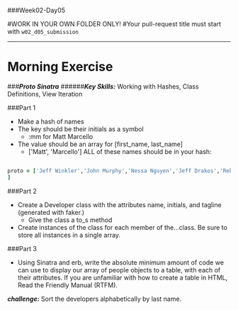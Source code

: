 ###Week02-Day05

#WORK IN YOUR OWN FOLDER ONLY!
#Your pull-request title must start with `w02_d05_submission`

---

# Morning Exercise

###***Proto Sinatra***
######***Key Skills:*** Working with Hashes, Class Definitions, View Iteration

###Part 1
- Make a hash of names
 - The key should be their initials as a symbol
	- :mm for Matt Marcello
- The value should be an array for [first_name, last_name]
	- ['Matt', 'Marcello']
ALL of these names should be in your hash:

```ruby 

proto = ['Jeff Winkler','John Murphy','Nessa Nguyen','Jeff Drakos','Rebecca Strong','Gardner Lonsberry' ,'Jonathan Gean','Nathaniel Tuvera','Tim Hannes','Aziz Hasanov','Chris Heuberger','Dmitry Shamis' ,'Corey Leveen','Paul Hiam','Steven Doran','Ben Karl','Kristen Tonga','Wake Lankard','Carlos Pichardo' ,'Paul Gasberra','Andrea Trapp','Adam Schneider','Heidi Williams-Foy'
]
```

###Part 2
- Create a Developer class with the attributes name, initials, and tagline (generated with faker.)
	- Give the class a to_s method
- Create instances of the class for each member of the...class.  Be sure to store all instances in a single array.  

###Part 3
- Using Sinatra and erb, write the absolute minimum amount of code we can use to display our array of people objects to a table, with each of their attributes.  If you are unfamiliar with how to create a table in HTML, Read the Friendly Manual (RTFM).

***challenge:*** Sort the developers alphabetically by last name.





